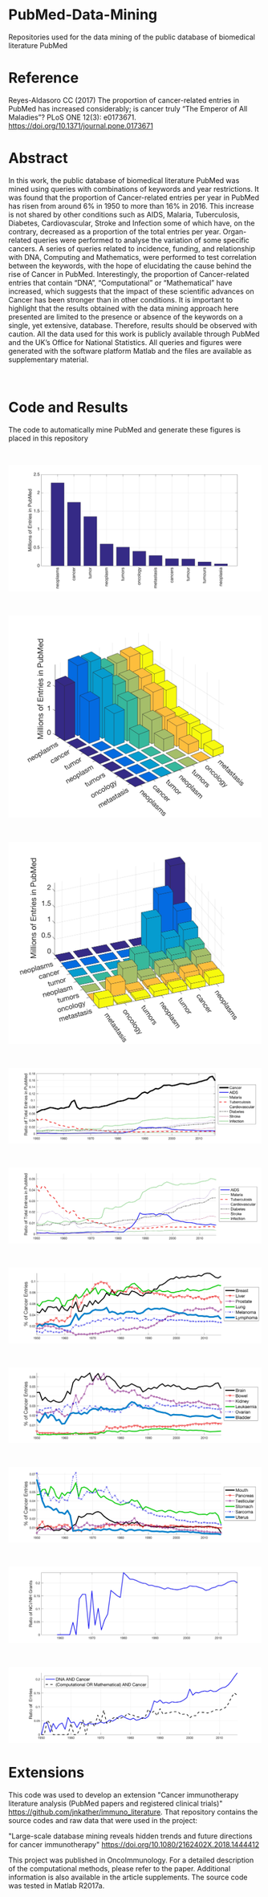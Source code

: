 # PubMed-Data-Mining
Repositories used for the data mining of the public database of biomedical literature PubMed 


<h1>Reference <br>
</h1>

Reyes-Aldasoro CC (2017) The proportion of cancer-related entries in PubMed has increased considerably; is cancer truly “The Emperor of All Maladies”? PLoS ONE 12(3): e0173671. https://doi.org/10.1371/journal.pone.0173671

<h1> Abstract <br>
</h1>

In this work, the public database of biomedical literature PubMed was mined using queries with combinations of keywords and year restrictions. It was found that the proportion of Cancer-related entries per year in PubMed has risen from around 6% in 1950 to more than 16% in 2016. This increase is not shared by other conditions such as AIDS, Malaria, Tuberculosis, Diabetes, Cardiovascular, Stroke and Infection some of which have, on the contrary, decreased as a proportion of the total entries per year. Organ-related queries were performed to analyse the variation of some specific cancers. A series of queries related to incidence, funding, and relationship with DNA, Computing and Mathematics, were performed to test correlation between the keywords, with the hope of elucidating the cause behind the rise of Cancer in PubMed. Interestingly, the proportion of Cancer-related entries that contain “DNA”, “Computational” or “Mathematical” have increased, which suggests that the impact of these scientific advances on Cancer has been stronger than in other conditions. It is important to highlight that the results obtained with the data mining approach here presented are limited to the presence or absence of the keywords on a single, yet extensive, database. Therefore, results should be observed with caution. All the data used for this work is publicly available through PubMed and the UK’s Office for National Statistics. All queries and figures were generated with the software platform Matlab and the files are available as supplementary material.


<br />

<h1> Code and Results <br>
</h1>

The code to automatically mine PubMed and generate these figures is placed in this repository

<br />

![Screenshot1](figures/Fig1_terms.jpg)

<br />

![Screenshot2](figures/Fig2A_terms_2016_10_31.jpg)

<br />

![Screenshot3](figures/Fig2B_terms_2016_10_31.jpg)

<br />

![Screenshot4](figures/Fig3A_DiseaseEntriesPerYear_2016_10_31.jpg)

<br />

![Screenshot](figures/Fig3B_DiseaseEntriesPerYear.jpg)

<br />

![Screenshot](figures/Fig4a_PerOrgan_1.jpg)

<br />

![Screenshot](figures/Fig4b_PerOrgan_2.jpg)

<br />

![Screenshot](figures/Fig4c_PerOrgan_3.jpg)

<br />

![Screenshot](figures/Fig5_NCI_NIH_2017_02_09.jpg)

<br />

![Screenshot](figures/Fig6_DNA_Comp_2017_02_09.jpg)


<h1>Extensions</h1>

This code was used to develop an extension "Cancer immunotherapy literature analysis (PubMed papers and registered clinical trials)"  https://github.com/jnkather/immuno_literature. That repository contains the source codes and raw data that were used in the project:

"Large-scale database mining reveals hidden trends and future directions for cancer immunotherapy" https://doi.org/10.1080/2162402X.2018.1444412

This project was published in OncoImmunology. For a detailed description of the computational methods, please refer to the paper. Additional information is also available in the article supplements. The source code was tested in Matlab R2017a.

